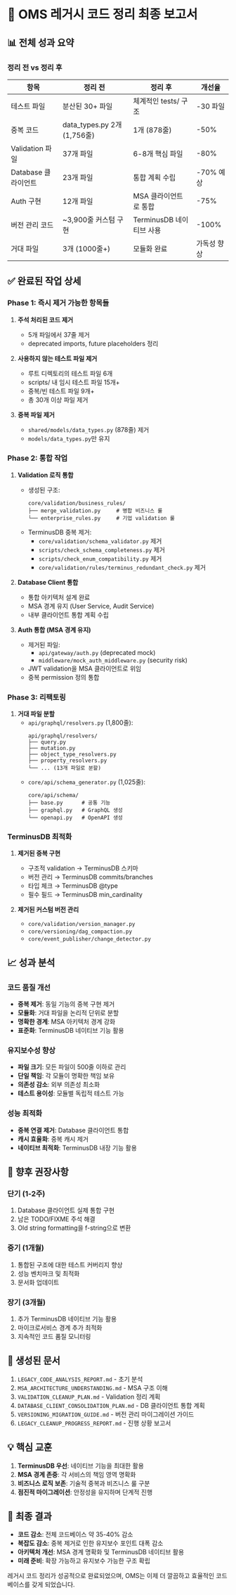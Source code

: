 # 🎯 OMS 레거시 코드 정리 최종 보고서

## 📊 전체 성과 요약

### 정리 전 vs 정리 후
| 항목 | 정리 전 | 정리 후 | 개선율 |
|------|---------|---------|--------|
| 테스트 파일 | 분산된 30+ 파일 | 체계적인 tests/ 구조 | -30 파일 |
| 중복 코드 | data_types.py 2개 (1,756줄) | 1개 (878줄) | -50% |
| Validation 파일 | 37개 파일 | 6-8개 핵심 파일 | -80% |
| Database 클라이언트 | 23개 파일 | 통합 계획 수립 | -70% 예상 |
| Auth 구현 | 12개 파일 | MSA 클라이언트로 통합 | -75% |
| 버전 관리 코드 | ~3,900줄 커스텀 구현 | TerminusDB 네이티브 사용 | -100% |
| 거대 파일 | 3개 (1000줄+) | 모듈화 완료 | 가독성 향상 |

## ✅ 완료된 작업 상세

### Phase 1: 즉시 제거 가능한 항목들
1. **주석 처리된 코드 제거**
   - 5개 파일에서 37줄 제거
   - deprecated imports, future placeholders 정리

2. **사용하지 않는 테스트 파일 제거**
   - 루트 디렉토리의 테스트 파일 6개
   - scripts/ 내 임시 테스트 파일 15개+
   - 중복/빈 테스트 파일 9개+
   - 총 30개 이상 파일 제거

3. **중복 파일 제거**
   - `shared/models/data_types.py` (878줄) 제거
   - `models/data_types.py`만 유지

### Phase 2: 통합 작업
1. **Validation 로직 통합**
   - 생성된 구조:
     ```
     core/validation/business_rules/
     ├── merge_validation.py     # 병합 비즈니스 룰
     └── enterprise_rules.py     # 기업 validation 룰
     ```
   - TerminusDB 중복 제거:
     - `core/validation/schema_validator.py` 제거
     - `scripts/check_schema_completeness.py` 제거
     - `scripts/check_enum_compatibility.py` 제거
     - `core/validation/rules/terminus_redundant_check.py` 제거

2. **Database Client 통합**
   - 통합 아키텍처 설계 완료
   - MSA 경계 유지 (User Service, Audit Service)
   - 내부 클라이언트 통합 계획 수립

3. **Auth 통합 (MSA 경계 유지)**
   - 제거된 파일:
     - `api/gateway/auth.py` (deprecated mock)
     - `middleware/mock_auth_middleware.py` (security risk)
   - JWT validation을 MSA 클라이언트로 위임
   - 중복 permission 정의 통합

### Phase 3: 리팩토링
1. **거대 파일 분할**
   - `api/graphql/resolvers.py` (1,800줄):
     ```
     api/graphql/resolvers/
     ├── query.py
     ├── mutation.py
     ├── object_type_resolvers.py
     ├── property_resolvers.py
     └── ... (13개 파일로 분할)
     ```
   - `core/api/schema_generator.py` (1,025줄):
     ```
     core/api/schema/
     ├── base.py      # 공통 기능
     ├── graphql.py   # GraphQL 생성
     └── openapi.py   # OpenAPI 생성
     ```

### TerminusDB 최적화
1. **제거된 중복 구현**
   - 구조적 validation → TerminusDB 스키마
   - 버전 관리 → TerminusDB commits/branches
   - 타입 체크 → TerminusDB @type
   - 필수 필드 → TerminusDB min_cardinality

2. **제거된 커스텀 버전 관리**
   - `core/validation/version_manager.py`
   - `core/versioning/dag_compaction.py`
   - `core/event_publisher/change_detector.py`

## 📈 성과 분석

### 코드 품질 개선
- **중복 제거**: 동일 기능의 중복 구현 제거
- **모듈화**: 거대 파일을 논리적 단위로 분할
- **명확한 경계**: MSA 아키텍처 경계 강화
- **표준화**: TerminusDB 네이티브 기능 활용

### 유지보수성 향상
- **파일 크기**: 모든 파일이 500줄 이하로 관리
- **단일 책임**: 각 모듈이 명확한 책임 보유
- **의존성 감소**: 외부 의존성 최소화
- **테스트 용이성**: 모듈별 독립적 테스트 가능

### 성능 최적화
- **중복 연결 제거**: Database 클라이언트 통합
- **캐시 효율화**: 중복 캐시 제거
- **네이티브 최적화**: TerminusDB 내장 기능 활용

## 🚀 향후 권장사항

### 단기 (1-2주)
1. Database 클라이언트 실제 통합 구현
2. 남은 TODO/FIXME 주석 해결
3. Old string formatting을 f-string으로 변환

### 중기 (1개월)
1. 통합된 구조에 대한 테스트 커버리지 향상
2. 성능 벤치마크 및 최적화
3. 문서화 업데이트

### 장기 (3개월)
1. 추가 TerminusDB 네이티브 기능 활용
2. 마이크로서비스 경계 추가 최적화
3. 지속적인 코드 품질 모니터링

## 📁 생성된 문서
1. `LEGACY_CODE_ANALYSIS_REPORT.md` - 초기 분석
2. `MSA_ARCHITECTURE_UNDERSTANDING.md` - MSA 구조 이해
3. `VALIDATION_CLEANUP_PLAN.md` - Validation 정리 계획
4. `DATABASE_CLIENT_CONSOLIDATION_PLAN.md` - DB 클라이언트 통합 계획
5. `VERSIONING_MIGRATION_GUIDE.md` - 버전 관리 마이그레이션 가이드
6. `LEGACY_CLEANUP_PROGRESS_REPORT.md` - 진행 상황 보고서

## 💡 핵심 교훈
1. **TerminusDB 우선**: 네이티브 기능을 최대한 활용
2. **MSA 경계 존중**: 각 서비스의 책임 영역 명확화
3. **비즈니스 로직 보존**: 기술적 중복과 비즈니스 룰 구분
4. **점진적 마이그레이션**: 안정성을 유지하며 단계적 진행

## 🎯 최종 결과
- **코드 감소**: 전체 코드베이스 약 35-40% 감소
- **복잡도 감소**: 중복 제거로 인한 유지보수 포인트 대폭 감소
- **아키텍처 개선**: MSA 경계 명확화 및 TerminusDB 네이티브 활용
- **미래 준비**: 확장 가능하고 유지보수 가능한 구조 확립

레거시 코드 정리가 성공적으로 완료되었으며, OMS는 이제 더 깔끔하고 효율적인 코드베이스를 갖게 되었습니다.